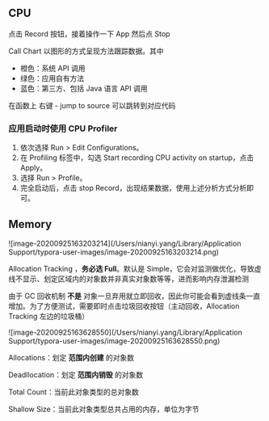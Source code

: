 ## CPU

点击 Record 按钮，接着操作一下 App 然后点 Stop

Call Chart 以图形的方式呈现方法跟踪数据。其中

- 橙色：系统 API 调用
- 绿色：应用自有方法
- 蓝色：第三方、包括 Java 语言 API 调用

在函数上 右键 - jump to source 可以跳转到对应代码

### 应用启动时使用 CPU Profiler

1. 依次选择 Run > Edit Configurations。
2. 在 Profiling 标签中，勾选 Start recording CPU activity on startup，点击 Apply。
3. 选择 Run > Profile。
4. 完全启动后，点击 stop Record，出现结果数据，使用上述分析方式分析即可。



## Memory

![image-20200925163203214](/Users/nianyi.yang/Library/Application Support/typora-user-images/image-20200925163203214.png)

Allocation Tracking ，**务必选 Full**。默认是 Simple，它会对监测做优化，导致虚线不显示、划定区域内的对象数并非真实对象数等等，进而影响内存泄漏检测

由于 GC 回收机制 **不是** 对象一旦弃用就立即回收，因此你可能会看到虚线条一直增加。为了方便测试，需要即时点击垃圾回收按钮（主动回收，Allocation Tracking 左边的垃圾桶）

![image-20200925163628550](/Users/nianyi.yang/Library/Application Support/typora-user-images/image-20200925163628550.png)

Allocations：划定 **范围内创建** 的对象数

Deadllocation：划定 **范围内销毁** 的对象数

Total Count：当前此对象类型的总对象数

Shallow Size：当前此对象类型总共占用的内存，单位为字节